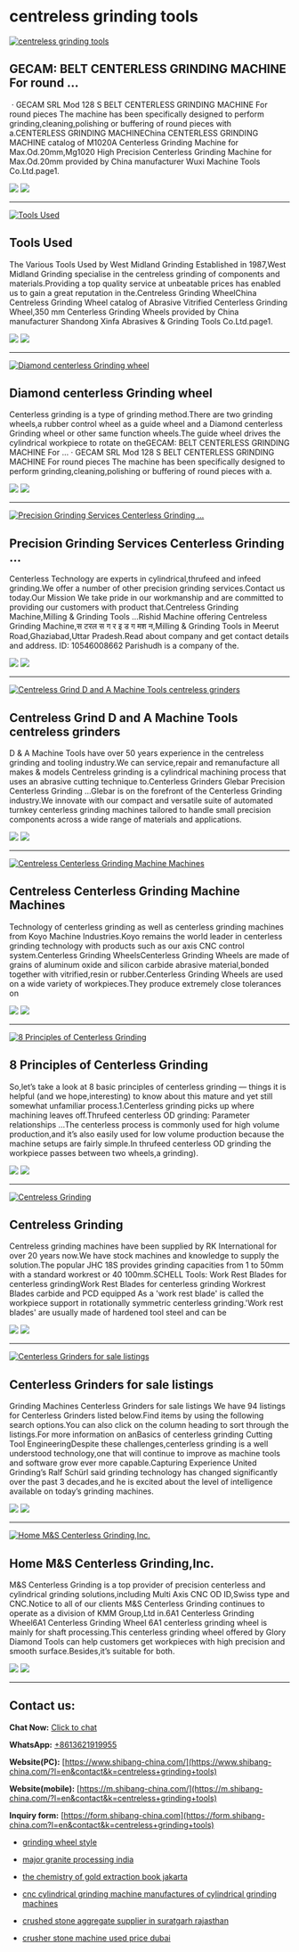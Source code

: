 # centreless grinding tools

<a href="https://swt.shibang-china.com/?l=en&img&k=centreless+grinding+tools" target="_blank">![centreless grinding tools](http://static.shibang-china.com/all-800x300/1412.jpg)</a>

## GECAM: BELT CENTERLESS GRINDING MACHINE For round …
&nbsp;&#0183;&#32;GECAM SRL Mod 128 S BELT CENTERLESS GRINDING MACHINE For round pieces The machine has been specifically designed to perform grinding,cleaning,polishing or buffering of round pieces with a.CENTERLESS GRINDING MACHINEChina CENTERLESS GRINDING MACHINE catalog of M1020A Centerless Grinding Machine for Max.Od.20mm,Mg1020 High Precision Centerless Grinding Machine for Max.Od.20mm provided by China manufacturer Wuxi Machine Tools Co.Ltd.page1.


<a href="https://whatsapp.shibangsoft.com/WhatsApp.php" target="_blank" title="WhatsApp">![](http://static.shibang-china.com/icon/whatsapp.png)</a> <a href="https://swt.shibang-china.com/?l=en&icon&k=centreless+grinding+tools" target="_blank">![](http://static.shibang-china.com/icon/chat-en.png)</a>

---

<a href="https://swt.shibang-china.com/?l=en&img&k=centreless+grinding+tools" target="_blank">![Tools Used](http://static.shibang-china.com/all-800x300/640.jpg)</a>

## Tools Used
The Various Tools Used by West Midland Grinding Established in 1987,West Midland Grinding specialise in the centreless grinding of components and materials.Providing a top quality service at unbeatable prices has enabled us to gain a great reputation in the.Centreless Grinding WheelChina Centreless Grinding Wheel catalog of Abrasive Vitrified Centerless Grinding Wheel,350 mm Centerless Grinding Wheels provided by China manufacturer Shandong Xinfa Abrasives &amp; Grinding Tools Co.Ltd.page1.


<a href="https://whatsapp.shibangsoft.com/WhatsApp.php" target="_blank" title="WhatsApp">![](http://static.shibang-china.com/icon/whatsapp.png)</a> <a href="https://swt.shibang-china.com/?l=en&icon&k=centreless+grinding+tools" target="_blank">![](http://static.shibang-china.com/icon/chat-en.png)</a>

---

<a href="https://swt.shibang-china.com/?l=en&img&k=centreless+grinding+tools" target="_blank">![Diamond centerless Grinding wheel](http://static.shibang-china.com/all-800x300/449.jpg)</a>

## Diamond centerless Grinding wheel
Centerless grinding is a type of grinding method.There are two grinding wheels,a rubber control wheel as a guide wheel and a Diamond centerless Grinding wheel or other same function wheels.The guide wheel drives the cylindrical workpiece to rotate on theGECAM: BELT CENTERLESS GRINDING MACHINE For …&nbsp;&#0183;&#32;GECAM SRL Mod 128 S BELT CENTERLESS GRINDING MACHINE For round pieces The machine has been specifically designed to perform grinding,cleaning,polishing or buffering of round pieces with a.


<a href="https://whatsapp.shibangsoft.com/WhatsApp.php" target="_blank" title="WhatsApp">![](http://static.shibang-china.com/icon/whatsapp.png)</a> <a href="https://swt.shibang-china.com/?l=en&icon&k=centreless+grinding+tools" target="_blank">![](http://static.shibang-china.com/icon/chat-en.png)</a>

---

<a href="https://swt.shibang-china.com/?l=en&img&k=centreless+grinding+tools" target="_blank">![Precision Grinding Services Centerless Grinding …](http://static.shibang-china.com/all-800x300/1225.jpg)</a>

## Precision Grinding Services Centerless Grinding …
Centerless Technology are experts in cylindrical,thrufeed and infeed grinding.We offer a number of other precision grinding services.Contact us today.Our Mission We take pride in our workmanship and are committed to providing our customers with product that.Centreless Grinding Machine,Milling &amp; Grinding Tools …Rishid Machine offering Centreless Grinding Machine,स टरल स ग र इ ड ग मश न,Milling &amp; Grinding Tools in Meerut Road,Ghaziabad,Uttar Pradesh.Read about company and get contact details and address. ID: 10546008662 Parishudh is a company of the.


<a href="https://whatsapp.shibangsoft.com/WhatsApp.php" target="_blank" title="WhatsApp">![](http://static.shibang-china.com/icon/whatsapp.png)</a> <a href="https://swt.shibang-china.com/?l=en&icon&k=centreless+grinding+tools" target="_blank">![](http://static.shibang-china.com/icon/chat-en.png)</a>

---

<a href="https://swt.shibang-china.com/?l=en&img&k=centreless+grinding+tools" target="_blank">![Centreless Grind D and A Machine Tools centreless grinders](http://static.shibang-china.com/all-800x300/672.jpg)</a>

## Centreless Grind D and A Machine Tools centreless grinders
D &amp; A Machine Tools have over 50 years experience in the centreless grinding and tooling industry.We can service,repair and remanufacture all makes &amp; models Centreless grinding is a cylindrical machining process that uses an abrasive cutting technique to.Centerless Grinders Glebar Precision Centerless Grinding …Glebar is on the forefront of the Centerless Grinding industry.We innovate with our compact and versatile suite of automated turnkey centerless grinding machines tailored to handle small precision components across a wide range of materials and applications.


<a href="https://whatsapp.shibangsoft.com/WhatsApp.php" target="_blank" title="WhatsApp">![](http://static.shibang-china.com/icon/whatsapp.png)</a> <a href="https://swt.shibang-china.com/?l=en&icon&k=centreless+grinding+tools" target="_blank">![](http://static.shibang-china.com/icon/chat-en.png)</a>

---

<a href="https://swt.shibang-china.com/?l=en&img&k=centreless+grinding+tools" target="_blank">![Centreless Centerless Grinding Machine Machines](http://static.shibang-china.com/all-800x300/658.jpg)</a>

## Centreless Centerless Grinding Machine Machines
Technology of centerless grinding as well as centerless grinding machines from Koyo Machine Industries.Koyo remains the world leader in centerless grinding technology with products such as our axis CNC control system.Centerless Grinding WheelsCenterless Grinding Wheels are made of grains of aluminum oxide and silicon carbide abrasive material,bonded together with vitrified,resin or rubber.Centerless Grinding Wheels are used on a wide variety of workpieces.They produce extremely close tolerances on


<a href="https://whatsapp.shibangsoft.com/WhatsApp.php" target="_blank" title="WhatsApp">![](http://static.shibang-china.com/icon/whatsapp.png)</a> <a href="https://swt.shibang-china.com/?l=en&icon&k=centreless+grinding+tools" target="_blank">![](http://static.shibang-china.com/icon/chat-en.png)</a>

---

<a href="https://swt.shibang-china.com/?l=en&img&k=centreless+grinding+tools" target="_blank">![8 Principles of Centerless Grinding](http://static.shibang-china.com/all-800x300/191.jpg)</a>

## 8 Principles of Centerless Grinding
So,let’s take a look at 8 basic principles of centerless grinding — things it is helpful (and we hope,interesting) to know about this mature and yet still somewhat unfamiliar process.1.Centerless grinding picks up where machining leaves off.Thrufeed centerless OD grinding: Parameter relationships …The centerless process is commonly used for high volume production,and it’s also easily used for low volume production because the machine setups are fairly simple.In thrufeed centerless OD grinding the workpiece passes between two wheels,a grinding).


<a href="https://whatsapp.shibangsoft.com/WhatsApp.php" target="_blank" title="WhatsApp">![](http://static.shibang-china.com/icon/whatsapp.png)</a> <a href="https://swt.shibang-china.com/?l=en&icon&k=centreless+grinding+tools" target="_blank">![](http://static.shibang-china.com/icon/chat-en.png)</a>

---

<a href="https://swt.shibang-china.com/?l=en&img&k=centreless+grinding+tools" target="_blank">![Centreless Grinding](http://static.shibang-china.com/all-800x300/1128.jpg)</a>

## Centreless Grinding
Centreless grinding machines have been supplied by RK International for over 20 years now.We have stock machines and knowledge to supply the solution.The popular JHC 18S provides grinding capacities from 1 to 50mm with a standard workrest or 40 100mm.SCHELL Tools: Work Rest Blades for centerless grindingWork Rest Blades for centerless grinding Workrest Blades carbide and PCD equipped As a 'work rest blade' is called the workpiece support in rotationally symmetric centerless grinding.'Work rest blades' are usually made of hardened tool steel and can be


<a href="https://whatsapp.shibangsoft.com/WhatsApp.php" target="_blank" title="WhatsApp">![](http://static.shibang-china.com/icon/whatsapp.png)</a> <a href="https://swt.shibang-china.com/?l=en&icon&k=centreless+grinding+tools" target="_blank">![](http://static.shibang-china.com/icon/chat-en.png)</a>

---

<a href="https://swt.shibang-china.com/?l=en&img&k=centreless+grinding+tools" target="_blank">![Centerless Grinders for sale listings](http://static.shibang-china.com/all-800x300/137.jpg)</a>

## Centerless Grinders for sale listings
Grinding Machines Centerless Grinders for sale listings We have 94 listings for Centerless Grinders listed below.Find items by using the following search options.You can also click on the column heading to sort through the listings.For more information on anBasics of centerless grinding Cutting Tool EngineeringDespite these challenges,centerless grinding is a well understood technology,one that will continue to improve as machine tools and software grow ever more capable.Capturing Experience United Grinding’s Ralf Sch&#252;rl said grinding technology has changed significantly over the past 3 decades,and he is excited about the level of intelligence available on today’s grinding machines.


<a href="https://whatsapp.shibangsoft.com/WhatsApp.php" target="_blank" title="WhatsApp">![](http://static.shibang-china.com/icon/whatsapp.png)</a> <a href="https://swt.shibang-china.com/?l=en&icon&k=centreless+grinding+tools" target="_blank">![](http://static.shibang-china.com/icon/chat-en.png)</a>

---

<a href="https://swt.shibang-china.com/?l=en&img&k=centreless+grinding+tools" target="_blank">![Home M&amp;S Centerless Grinding,Inc.](http://static.shibang-china.com/all-800x300/1423.jpg)</a>

## Home M&amp;S Centerless Grinding,Inc.
M&amp;S Centerless Grinding is a top provider of precision centerless and cylindrical grinding solutions,including Multi Axis CNC OD ID,Swiss type and CNC.Notice to all of our clients M&amp;S Centerless Grinding continues to operate as a division of KMM Group,Ltd in.6A1 Centerless Grinding Wheel6A1 Centerless Grinding Wheel 6A1 centerless grinding wheel is mainly for shaft processing.This centerless grinding wheel offered by Glory Diamond Tools can help customers get workpieces with high precision and smooth surface.Besides,it’s suitable for both.


<a href="https://whatsapp.shibangsoft.com/WhatsApp.php" target="_blank" title="WhatsApp">![](http://static.shibang-china.com/icon/whatsapp.png)</a> <a href="https://swt.shibang-china.com/?l=en&icon&k=centreless+grinding+tools" target="_blank">![](http://static.shibang-china.com/icon/chat-en.png)</a>

---
## Contact us:

**Chat Now:** [Click to chat](https://swt.shibang-china.com?l=en&contact&k=centreless+grinding+tools)

**WhatsApp:**  [+8613621919955](https://whatsapp.shibangsoft.com/WhatsApp.php)

**Website(PC):** [https://www.shibang-china.com/](https://www.shibang-china.com/?l=en&contact&k=centreless+grinding+tools)

**Website(mobile):** [https://m.shibang-china.com/](https://m.shibang-china.com/?l=en&contact&k=centreless+grinding+tools)

**Inquiry form:** [https://form.shibang-china.com](https://form.shibang-china.com?l=en&contact&k=centreless+grinding+tools)

* [grinding wheel style](../139/grinding%20wheel%20style.md)

* [major granite processing india](../136/major%20granite%20processing%20india.md)

* [the chemistry of gold extraction book jakarta](../139/the%20chemistry%20of%20gold%20extraction%20book%20jakarta.md)

* [cnc cylindrical grinding machine manufactures of cylindrical grinding machines](../126/cnc%20cylindrical%20grinding%20machine%20manufactures%20of%20cylindrical%20grinding%20machines.md)

* [crushed stone aggregate supplier in suratgarh rajasthan](../127/crushed%20stone%20aggregate%20supplier%20in%20suratgarh%20rajasthan.md)

* [crusher stone machine used price dubai](../127/crusher%20stone%20machine%20used%20price%20dubai.md)